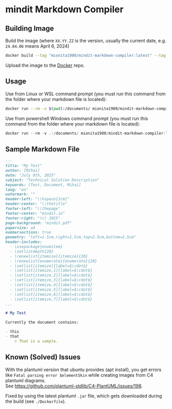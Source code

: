 # mindit Markdown Compiler

## Building Image

Build the image (where `XX.YY.ZZ` is the version, usually the current date, e.g. `24.04.06` means April 6, 2024)

```bash
docker build --tag "mionita1980/mindit-markdown-compiler:latest" --tag "mionita1980/mindit-markdown-compiler:XX.YY.ZZ" .
```

Upload the image to the [Docker](http://hub.docker.com) repo.

## Usage

Use from Linux or WSL command prompt (you must run this command from the folder where your markdown file is located):

```bash
docker run --rm -v $(pwd):/documents/ mionita1980/mindit-markdown-compiler:latest index.md
```

Use from powershell Windows command prompt (you must run this command from the folder where your markdown file is located):

```powershell
docker run --rm -v .:/documents/ mionita1980/mindit-markdown-compiler:latest index.md
```

## Sample Markdown File

```markdown
---
title: "My Test"
author: [Mihai]
date: "July 8th, 2025"
subject: "Technical Solution Description"
keywords: [Test, Document, Mihai]
lang: "en"
watermark: ""
header-left: "\\hspace{1cm}"
header-center: "\\thetitle"
footer-left: "\\thepage"
footer-center: "mindit.io"
footer-right: "(c) 2025"
page-background: "mindit.pdf"
papersize: a4
numbersections: true
geometry: "left=1.5cm,right=1.5cm,top=2.5cm,bottom=2.5cm"
header-includes:
  - \usepackage{enumitem}
  - \setlistdepth{20}
  - \renewlist{itemize}{itemize}{20}
  - \renewlist{enumerate}{enumerate}{20}
  - \setlist[itemize]{label=$\cdot$}
  - \setlist[itemize,1]{label=$\cdot$}
  - \setlist[itemize,2]{label=$\cdot$}
  - \setlist[itemize,3]{label=$\cdot$}
  - \setlist[itemize,4]{label=$\cdot$}
  - \setlist[itemize,5]{label=$\cdot$}
  - \setlist[itemize,6]{label=$\cdot$}
  - \setlist[itemize,7]{label=$\cdot$}
...

# My Test

Currently the document contains:

- this
- that
    > That is a sample.
```


## Known (Solved) Issues

With the plantuml version that ubuntu provides (apt install), you get errors like `Fatal parsing error $elementSkin` while creating images from C4 plantuml diagrams.  
See https://github.com/plantuml-stdlib/C4-PlantUML/issues/198.

Fixed by using the latest plantuml `.jar` file, which gets downloaded during the build (see `./Dockerfile`).
